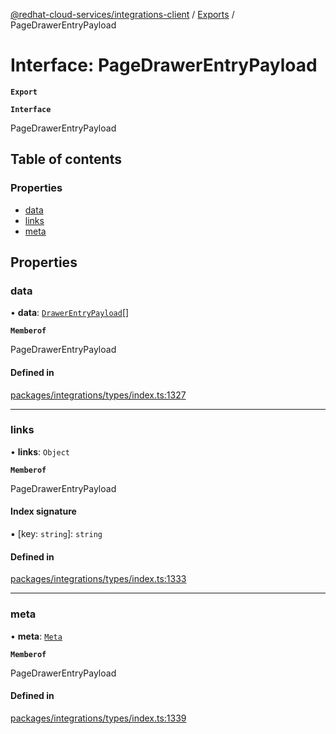 [@redhat-cloud-services/integrations-client](../README.md) / [Exports](../modules.md) / PageDrawerEntryPayload

# Interface: PageDrawerEntryPayload

**`Export`**

**`Interface`**

PageDrawerEntryPayload

## Table of contents

### Properties

- [data](PageDrawerEntryPayload.md#data)
- [links](PageDrawerEntryPayload.md#links)
- [meta](PageDrawerEntryPayload.md#meta)

## Properties

### data

• **data**: [`DrawerEntryPayload`](DrawerEntryPayload.md)[]

**`Memberof`**

PageDrawerEntryPayload

#### Defined in

[packages/integrations/types/index.ts:1327](https://github.com/RedHatInsights/javascript-clients/blob/master/packages/integrations/types/index.ts#L1327)

___

### links

• **links**: `Object`

**`Memberof`**

PageDrawerEntryPayload

#### Index signature

▪ [key: `string`]: `string`

#### Defined in

[packages/integrations/types/index.ts:1333](https://github.com/RedHatInsights/javascript-clients/blob/master/packages/integrations/types/index.ts#L1333)

___

### meta

• **meta**: [`Meta`](Meta.md)

**`Memberof`**

PageDrawerEntryPayload

#### Defined in

[packages/integrations/types/index.ts:1339](https://github.com/RedHatInsights/javascript-clients/blob/master/packages/integrations/types/index.ts#L1339)
